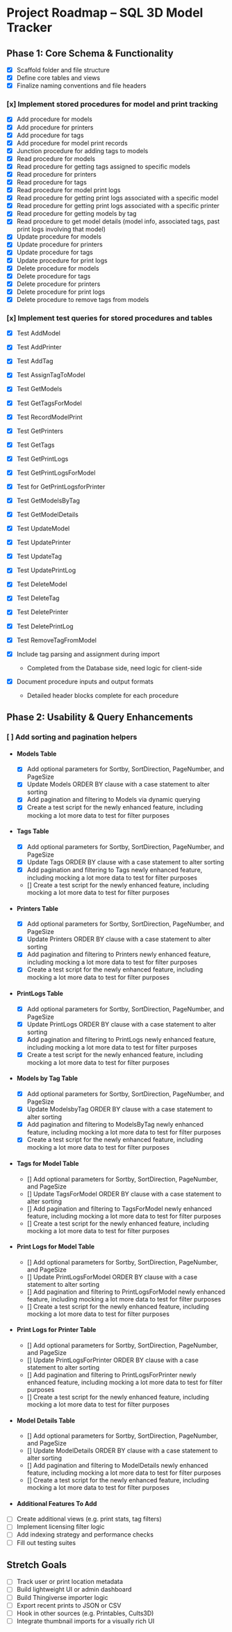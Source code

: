 # Project Roadmap – SQL 3D Model Tracker

## Phase 1: Core Schema & Functionality

- [x] Scaffold folder and file structure
- [x] Define core tables and views
- [x] Finalize naming conventions and file headers

### [x] Implement stored procedures for model and print tracking

- [x] Add procedure for models
- [x] Add procedure for printers
- [x] Add procedure for tags
- [x] Add procedure for model print records
- [x] Junction procedure for adding tags to models
- [x] Read procedure for models
- [x] Read procedure for getting tags assigned to specific models
- [x] Read procedure for printers
- [x] Read procedure for tags
- [x] Read procedure for model print logs
- [x] Read procedure for getting print logs associated with a specific model
- [x] Read procedure for getting print logs associated with a specific printer
- [x] Read procedure for getting models by tag
- [x] Read procedure to get model details (model info, associated tags, past print logs involving that model)
- [x] Update procedure for models
- [x] Update procedure for printers
- [x] Update procedure for tags
- [x] Update procedure for print logs
- [x] Delete procedure for models
- [x] Delete procedure for tags
- [x] Delete procedure for printers
- [x] Delete procedure for print logs
- [x] Delete procedure to remove tags from models

### [x] Implement test queries for stored procedures and tables

- [x] Test AddModel
- [x] Test AddPrinter
- [x] Test AddTag
- [x] Test AssignTagToModel
- [x] Test GetModels
- [x] Test GetTagsForModel
- [x] Test RecordModelPrint
- [x] Test GetPrinters
- [x] Test GetTags
- [x] Test GetPrintLogs
- [x] Test GetPrintLogsForModel
- [x] Test for GetPrintLogsforPrinter
- [x] Test GetModelsByTag
- [x] Test GetModelDetails
- [x] Test UpdateModel
- [x] Test UpdatePrinter
- [x] Test UpdateTag
- [x] Test UpdatePrintLog
- [x] Test DeleteModel
- [x] Test DeleteTag
- [x] Test DeletePrinter
- [x] Test DeletePrintLog
- [x] Test RemoveTagFromModel

- [x] Include tag parsing and assignment during import
  - Completed from the Database side, need logic for client-side
- [x] Document procedure inputs and output formats
  - Detailed header blocks complete for each procedure

## Phase 2: Usability & Query Enhancements

### [ ] Add sorting and pagination helpers

- #### Models Table

  - [x] Add optional parameters for Sortby, SortDirection, PageNumber, and PageSize
  - [x] Update Models ORDER BY clause with a case statement to alter sorting
  - [x] Add pagination and filtering to Models via dynamic querying
  - [x] Create a test script for the newly enhanced feature, including mocking a lot more data to test for filter purposes

- #### Tags Table

  - [x] Add optional parameters for Sortby, SortDirection, PageNumber, and PageSize
  - [x] Update Tags ORDER BY clause with a case statement to alter sorting
  - [x] Add pagination and filtering to Tags newly enhanced feature, including mocking a lot more data to test for filter purposes
  - [] Create a test script for the newly enhanced feature, including mocking a lot more data to test for filter purposes

- #### Printers Table

  - [x] Add optional parameters for Sortby, SortDirection, PageNumber, and PageSize
  - [x] Update Printers ORDER BY clause with a case statement to alter sorting
  - [x] Add pagination and filtering to Printers newly enhanced feature, including mocking a lot more data to test for filter purposes
  - [x] Create a test script for the newly enhanced feature, including mocking a lot more data to test for filter purposes

- #### PrintLogs Table

  - [x] Add optional parameters for Sortby, SortDirection, PageNumber, and PageSize
  - [x] Update PrintLogs ORDER BY clause with a case statement to alter sorting
  - [x] Add pagination and filtering to PrintLogs newly enhanced feature, including mocking a lot more data to test for filter purposes
  - [x] Create a test script for the newly enhanced feature, including mocking a lot more data to test for filter purposes

- #### Models by Tag Table

  - [x] Add optional parameters for Sortby, SortDirection, PageNumber, and PageSize
  - [x] Update ModelsbyTag ORDER BY clause with a case statement to alter sorting
  - [x] Add pagination and filtering to ModelsByTag newly enhanced feature, including mocking a lot more data to test for filter purposes
  - [x] Create a test script for the newly enhanced feature, including mocking a lot more data to test for filter purposes

- #### Tags for Model Table

  - [] Add optional parameters for Sortby, SortDirection, PageNumber, and PageSize
  - [] Update TagsForModel ORDER BY clause with a case statement to alter sorting
  - [] Add pagination and filtering to TagsForModel newly enhanced feature, including mocking a lot more data to test for filter purposes
  - [] Create a test script for the newly enhanced feature, including mocking a lot more data to test for filter purposes

- #### Print Logs for Model Table

  - [] Add optional parameters for Sortby, SortDirection, PageNumber, and PageSize
  - [] Update PrintLogsForModel ORDER BY clause with a case statement to alter sorting
  - [] Add pagination and filtering to PrintLogsForModel newly enhanced feature, including mocking a lot more data to test for filter purposes
  - [] Create a test script for the newly enhanced feature, including mocking a lot more data to test for filter purposes

- #### Print Logs for Printer Table

  - [] Add optional parameters for Sortby, SortDirection, PageNumber, and PageSize
  - [] Update PrintLogsForPrinter ORDER BY clause with a case statement to alter sorting
  - [] Add pagination and filtering to PrintLogsForPrinter newly enhanced feature, including mocking a lot more data to test for filter purposes
  - [] Create a test script for the newly enhanced feature, including mocking a lot more data to test for filter purposes

- #### Model Details Table

  - [] Add optional parameters for Sortby, SortDirection, PageNumber, and PageSize
  - [] Update ModelDetails ORDER BY clause with a case statement to alter sorting
  - [] Add pagination and filtering to ModelDetails newly enhanced feature, including mocking a lot more data to test for filter purposes
  - [] Create a test script for the newly enhanced feature, including mocking a lot more data to test for filter purposes

- #### Additional Features To Add
- [ ] Create additional views (e.g. print stats, tag filters)
- [ ] Implement licensing filter logic
- [ ] Add indexing strategy and performance checks
- [ ] Fill out testing suites

## Stretch Goals

- [ ] Track user or print location metadata
- [ ] Build lightweight UI or admin dashboard
- [ ] Build Thingiverse importer logic
- [ ] Export recent prints to JSON or CSV
- [ ] Hook in other sources (e.g. Printables, Cults3D)
- [ ] Integrate thumbnail imports for a visually rich UI
